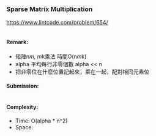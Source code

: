### Sparse Matrix Multiplication
https://www.lintcode.com/problem/654/
>
```python
```
#### Remark:
- 矩陣n*m, m*k乘法 時間O(n*m*k)
- alpha 平均每行非零個數 alpha << n
- 把非零位在什麼位置記起來，乘在一起，配對相同元素位
#### Submission:
```
```
#### Complexity:
- Time: O(alpha * n^2)
- Space:
